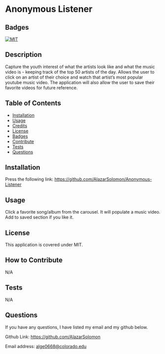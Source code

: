 # Anonymous Listener

   ## Badges
   
   [![MIT](https://img.shields.io/badge/license-MIT-blue)](https://shields.io)

   ## Description
   
   Capture the youth interest of what the artists look like and what the music video is - keeping track of the top 50 artists of the day. Allows the user to click on an artist of their choice and watch that artist’s most popular youtube music video. The application will also allow the user to save their favorite videos for future reference.   

   ## Table of Contents
   
   - [Installation](#Installation)
   - [Usage](#usage)
   - [Credits](#credits)
   - [License](#license)
   - [Badges](#badges)
   - [Contribute](#how-to-contribute)
   - [Tests](#tests)
   - [Questions](#questions)

   
   ## Installation
   
   Press the following link: https://github.com/AlazarSolomon/Anonymous-Listener

   ## Usage
   
   Click a favorite song/album from the carousel. It will populate a music video. Add to saved section if you like it.
   
   ## License
   
   This application is covered under MIT.
      
   ## How to Contribute
   
   N/A

   ## Tests
   
   N/A

   ## Questions
   
   If you have any questions, I have listed my email and my github below.

   Github Link: https://github.com/AlazarSolomon

   Email address: alge0668@colorado.edu

   